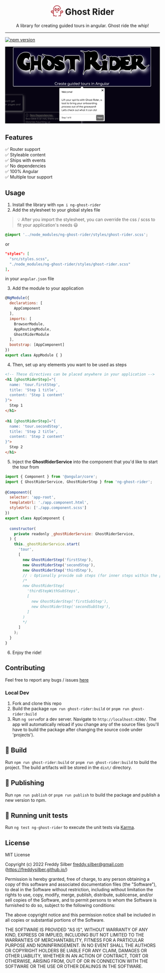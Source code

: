 <h1 align="center">
<img valign="bottom" src="https://github.com/freddysilber/ghost-rider/blob/main/src/assets/images/ghost.svg" style="width: 40px;" width="40px"> Ghost Rider
</h1>
<p align="center">A library for creating guided tours in angular. Ghost ride the whip!</p>
<hr/>

[![npm version](https://badge.fury.io/js/ng-ghost-rider.svg)](https://badge.fury.io/js/ng-ghost-rider)

<p align="center">
	<img src="https://github.com/freddysilber/ghost-rider/blob/main/assets/images/step.png"/>
</p>

## Features

✅ Router support<br/>
✅ Styleable content<br/>
✅ Ships with events<br/>
✅ No dependencies<br/>
✅ 100% Angular<br/>
✅ Multiple tour support<br/>

## Usage

1. Install the library with ```npm i ng-ghost-rider```
2. Add the stylesheet to your global styles file
> 💡 After you import the stylesheet, you can override the css / scss to fit your application's needs 😃
```scss
@import '../node_modules/ng-ghost-rider/styles/ghost-rider.scss';
```
or
```json
"styles": [
  "src/styles.scss",
  "./node_modules/ng-ghost-rider/styles/ghost-rider.scss"
],
```
in your ```angular.json``` file

3. Add the module to your application
```javascript
@NgModule({
  declarations: [
    AppComponent
  ],
  imports: [
    BrowserModule,
    AppRoutingModule,
    GhostRiderModule
  ],
  bootstrap: [AppComponent]
})
export class AppModule { }
```

4. Then, set up any elements you want to be used as steps
```html
<!-- These directives can be placed anywhere in your application -->
<h1 [ghostRiderStep]="{
  name: 'tour.firstStep',
  title: 'Step 1 title',
  content: 'Step 1 content'
}">
  Step 1
</h1>

<h1 [ghostRiderStep]="{
  name: 'tour.secondStep',
  title: 'Step 2 title',
  content: 'Step 2 content'
}">
  Step 2
</h1>
```

5. Inject the **GhostRiderService** into the component that you'd like to start the tour from
```javascript
import { Component } from '@angular/core';
import { GhostRiderService, GhostRiderStep } from 'ng-ghost-rider';

@Component({
  selector: 'app-root',
  templateUrl: './app.component.html',
  styleUrls: ['./app.component.scss']
})
export class AppComponent {

  constructor(
    private readonly _ghostRiderService: GhostRiderService,
  ) {
    this._ghostRiderService.start(
      'tour',
      [
        new GhostRiderStep('firstStep'),
        new GhostRiderStep('secondStep'),
        new GhostRiderStep('thirdStep'),
        // 💡 Optionally provide sub steps (for inner steps within the parent step... coming soon!)
        /*
        new GhostRiderStep(
          'thirdStepWithSubSteps',
          [
            new GhostRiderStep('firstSubStep'),
            new GhostRiderStep('secondSubStep'),
          ]
        )
        */
      ]
    );
  }
}
```

6. Enjoy the ride!

## Contributing
Feel free to report any bugs / issues [here](https://github.com/freddysilber/ghost-rider/issues)

### Local Dev
1. Fork and clone this repo
2. Build the package ```npm run ghost-rider:build``` or ```pnpm run ghost-rider:build```
3. Run ```ng serve```for a dev server. Navigate to `http://localhost:4200/`. The app will automatically reload if you change any of the source files (you'll have to build the package after changing the source code under 'projects').

## 🔨 Build

Run `npm run ghost-rider:build` or `pnpm run ghost-rider:build` to build the project. The build artifacts will be stored in the `dist/` directory.

## 🚀 Publishing

Run ```npm run publish``` or ```pnpm run publish``` to build the package and publish a new version to npm.

## 🧪 Running unit tests

Run `ng test ng-ghost-rider` to execute the unit tests via [Karma](https://karma-runner.github.io).

## License

MIT License

Copyright (c) 2022 Freddy Silber <freddy.silber@gmail.com> (https://freddysilber.github.io/)

Permission is hereby granted, free of charge, to any person obtaining a copy
of this software and associated documentation files (the "Software"), to deal
in the Software without restriction, including without limitation the rights
to use, copy, modify, merge, publish, distribute, sublicense, and/or sell
copies of the Software, and to permit persons to whom the Software is
furnished to do so, subject to the following conditions:

The above copyright notice and this permission notice shall be included in all
copies or substantial portions of the Software.

THE SOFTWARE IS PROVIDED "AS IS", WITHOUT WARRANTY OF ANY KIND, EXPRESS OR
IMPLIED, INCLUDING BUT NOT LIMITED TO THE WARRANTIES OF MERCHANTABILITY,
FITNESS FOR A PARTICULAR PURPOSE AND NONINFRINGEMENT. IN NO EVENT SHALL THE
AUTHORS OR COPYRIGHT HOLDERS BE LIABLE FOR ANY CLAIM, DAMAGES OR OTHER
LIABILITY, WHETHER IN AN ACTION OF CONTRACT, TORT OR OTHERWISE, ARISING FROM,
OUT OF OR IN CONNECTION WITH THE SOFTWARE OR THE USE OR OTHER DEALINGS IN THE
SOFTWARE.
